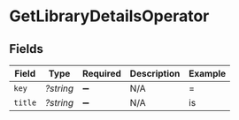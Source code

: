 # GetLibraryDetailsOperator


## Fields

| Field              | Type               | Required           | Description        | Example            |
| ------------------ | ------------------ | ------------------ | ------------------ | ------------------ |
| `key`              | *?string*          | :heavy_minus_sign: | N/A                | =                  |
| `title`            | *?string*          | :heavy_minus_sign: | N/A                | is                 |